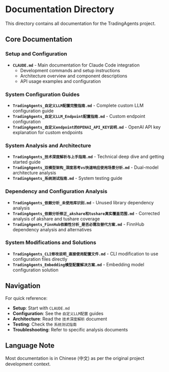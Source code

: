 # Documentation Directory

This directory contains all documentation for the TradingAgents project.

## Core Documentation

### Setup and Configuration
- **`CLAUDE.md`** - Main documentation for Claude Code integration
  - Development commands and setup instructions
  - Architecture overview and component descriptions
  - API usage examples and configuration

### System Configuration Guides
- **`TradingAgents_自定义LLM配置完整指南.md`** - Complete custom LLM configuration guide
- **`TradingAgents_自定义LLM_Endpoint配置指南.md`** - Custom endpoint configuration
- **`TradingAgents_自定义endpoint的OPENAI_API_KEY说明.md`** - OpenAI API key explanation for custom endpoints

### System Analysis and Architecture
- **`TradingAgents_技术深度解析与上手指南.md`** - Technical deep dive and getting started guide
- **`TradingAgents_双模型架构_深度思考vs快速响应使用场景分析.md`** - Dual-model architecture analysis
- **`TradingAgents_系统测试指南.md`** - System testing guide

### Dependency and Configuration Analysis
- **`TradingAgents_依赖分析_未使用库识别.md`** - Unused library dependency analysis
- **`TradingAgents_依赖分析修正_akshare和tushare真实覆盖范围.md`** - Corrected analysis of akshare and tushare coverage
- **`TradingAgents_FinnHub依赖性分析_是否必需及替代方案.md`** - FinnHub dependency analysis and alternatives

### System Modifications and Solutions
- **`TradingAgents_CLI修改说明_直接使用配置文件.md`** - CLI modification to use configuration files directly
- **`TradingAgents_Embedding模型配置解决方案.md`** - Embedding model configuration solution

## Navigation

For quick reference:
- **Setup**: Start with `CLAUDE.md`
- **Configuration**: See the `自定义LLM配置` guides
- **Architecture**: Read the `技术深度解析` document
- **Testing**: Check the `系统测试指南`
- **Troubleshooting**: Refer to specific analysis documents

## Language Note

Most documentation is in Chinese (中文) as per the original project development context.